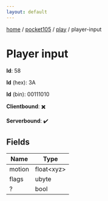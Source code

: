 ```yaml
---
layout: default
---
```


[home](/)  /  [pocket105](/protocol/pocket105)  /  [play](/protocol/pocket105/play)  /  player-input

# Player input

**Id**: 58

**Id** (hex): 3A

**Id** (bin): 00111010

**Clientbound**: ✖️

**Serverbound**: ✔️

## Fields

Name | Type
---|---
motion | float&lt;xyz&gt;
flags | ubyte
? | bool

